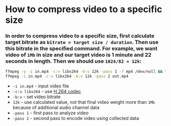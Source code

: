 # How to compress video to a specific size

### In order to compress video to a specific size, first calculate target bitrate as `bitrate = target size / duration`. Then use this bitrate in the specified command. For example, we want video of `1Mb` in size and our target video is 1 minute and 22 seconds in length. Then we should use `1024/82 = 12k`:

```bash
ffmpeg -y -i in.mp4 -c:v libx264 -b:v 12k -pass 1 -f mp4 /dev/null && \
ffmpeg -i in.mp4 -c:v libx264 -b:v 12k -pass 2 out.mp4
```

- `-i in.mp4` - input video file
- `-c:v libx264` - use [H.264 codec](/ffmpeg/using-crf-with-h264-codec)
- `-b:v` - set video bitrate
- `12k` - use calculated value, not that final video weight more than `1Mb` because of additional audio channel data
- `-pass 1` - first pass to analyze video
- `-pass 2` - second pass to encode video using collected data



